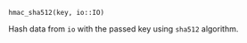 ```
hmac_sha512(key, io::IO)
```

Hash data from `io` with the passed key using `sha512` algorithm.
